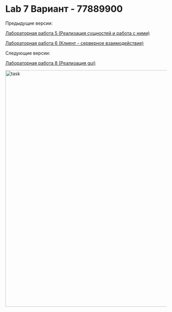# Lab 7 Вариант - 77889900 
Предыдущие версии:
<p><a href="https://github.com/ChnrVn/lab5.1#lab5v20--%D0%B2%D0%B0%D1%80%D0%B8%D0%B0%D0%BD%D1%82---312698">Лабораторная работа 5 (Реализация сущностей и работа с ними)</a></p>
<p><a href="https://github.com/ChnrVn/lab6.1">Лабораторная работа 6 (Клиент - серверное взаимодействие)</a></p>

Следующие версии:
<p><a href="https://github.com/ChnrVn/lab8/blob/master/README.md">Лабораторная работа 8 (Реализация gui)</a></p>
<img width="736" alt="task" src="https://user-images.githubusercontent.com/81740016/122731640-2c8ebc80-d284-11eb-8fab-afcc0fa69314.png">
